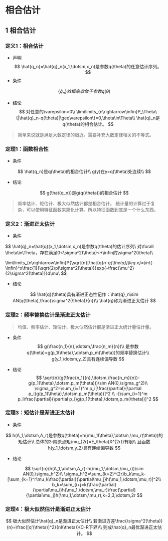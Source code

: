 # 相合估计

## 1 相合估计
### 定义1：相合估计
* 声明
$$
\hat{q_n}=\hat{q}_n(x_1,\dotsm,x_n)是参数q(\theta)的任意估计序列。
$$
* 条件

$$
\{\hat{q}_n\}依概率收敛于参数q(\theta)
$$
* 结论
$$
对任意的\varepsilon>0\\
\lim\limits_{n\rightarrow\infin}P_\Theta\{|\hat{q}_n-q(\theta)|\geq\varepsilon\}=0,\theta\in\Theta\\
\hat{q}_n是q(\theta)的相合估计。
$$
> 简单来说就是满足大数定律的趋近。需要补充大数定律相关的不等式。

### 定理1：函数相合性

* 条件

$$
\hat{q_n}是q(\theta)的相合估计\\
g(y)在y=q(\theta)处连续\\
$$
* 结论

$$
g(\hat{q_n})是g(q(\theta))的相合估计
$$

> 频率估计、矩估计、极大似然估计都是相合估计。
> 统计量的计算过于复杂，可以使用特征函数来简化计算。所以特征函数到底是一个什么东西。

### 定义2：渐进正太估计




* 条件

$$
\hat{q}_n=\hat{q}(x_1,\dotsm,x_n)是参数q(\theta)的估计序列\\
对\forall \theta\in\Theta，存在满足0<\sigma^2(\theta)<+\infin的\sigma^2(\theta)\\

\lim\limits_{n\rightarrow\infin}P\{\sqrt{n}[\hat{q}_n-q(\theta)]\leq x\}=\int_{-\infin}^x\frac{1}{\sqrt{2\pi\sigma^2(\theta)}}exp\{-\frac{\mu^2}{2\sigma^2(\theta)}\}d\mu\\
$$
* 结论

$$
\hat{q}(\theta)具有渐进正态性记作：\hat{q}_n\sim AN(q(\theta),\frac{\sigma^2(\theta)}{n})\\
\hat{q}称为渐进正太估计
$$

### 定理2：频率替换估计是渐进正太估计

> 均值、频率估计、矩估计、极大似然估计都是渐进正太统计量估计量。

* 条件
$$
g(\frac{n_1}{n},\dotsm,\frac{n_m}{n})\\
是参数q(\theta)=g(p_1(\theta),\dotsm,p_m(\theta))的频率替换估计\\
g(y_1,\dotsm,y_2)具有连续偏导数
$$

* 结论
$$
\sqrt{n}(g(\frac{n_1}{n},\dotsm,\frac{n_m}{n})-g(p_1(\theta),\dotsm,p_m(\theta)))\sim AN(0,\sigma_g^2)\\
\sigma_g^2=\sum_{i=1}^m p_i[\frac{\partial}{\partial p_i}g(p_1(\theta),\dotsm,p_m(\theta))]^2 \\
-[\sum_{i=1}^m p_i\frac{\partial}{\partial p_i}g(p_1(\theta),\dotsm,p_m(\theta))]^2
$$
### 定理3：矩估计是渐进正太估计
* 条件

$$
h(A_1,\dotsm,A_r)是参数q(\theta)=h(\mu_1(\theta),\dotsm,\mu_r(\theta))的矩估计\\
总体的2r阶原点矩\mu_{2r}=E_\theta(X^{2r})有限\\
且函数h(y_1,\dotsm,y_2)具有连续偏导数
$$
* 结论

$$
\sqrt{n}(h(A_1,\dotsm,A_r)-h(\mu_1,\dotsm,\mu_r))\sim AN(0,\sigma_h^2)\\
\sigma_h^2=\sum_{k=2}^{2r}b_k\mu_k-[\sum_{k=1}^r\mu_k\frac{\partial}{\partial\mu_j}h(\mu_1,\dotsm,\mu_r)]^2\\
b_k=\sum_{i+j=k}\frac{\partial}{\partial\mu_i}h(\mu_1,\dotsm,\mu_r)\frac{\partial}{\partial\mu_j}h(\mu_1,\dotsm,\mu_r),k=2,3,\dotsm,2r
$$
### 定理4：极大似然估计是渐进正太估计

$$
极大似然估计\hat{q}_n是渐进正太估计\\
若渐进方差\frac{\sigma^2(\theta)}{n}=\frac{[q'(\theta)]^2}{nI(\theta)}(C-R下界)\\
则成\hat{q}_n最优渐进正太估计。
$$

